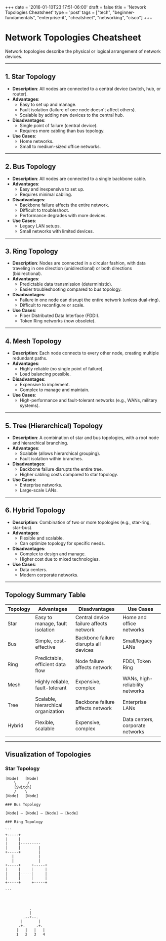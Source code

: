 +++
date = '2016-01-10T23:17:51-06:00'
draft = false
title = 'Network Topologies Cheatsheet'
type = 'post'
tags = ["tech", "beginner-fundamentals", "enterprise-it", "cheatsheet", "networking", "cisco"]
+++
# Network Topologies Cheatsheet

Network topologies describe the physical or logical arrangement of network devices.

---

## 1. **Star Topology**
- **Description**: All nodes are connected to a central device (switch, hub, or router).
- **Advantages**:
  - Easy to set up and manage.
  - Fault isolation (failure of one node doesn't affect others).
  - Scalable by adding new devices to the central hub.
- **Disadvantages**:
  - Single point of failure (central device).
  - Requires more cabling than bus topology.
- **Use Cases**:
  - Home networks.
  - Small to medium-sized office networks.

---

## 2. **Bus Topology**
- **Description**: All nodes are connected to a single backbone cable.
- **Advantages**:
  - Easy and inexpensive to set up.
  - Requires minimal cabling.
- **Disadvantages**:
  - Backbone failure affects the entire network.
  - Difficult to troubleshoot.
  - Performance degrades with more devices.
- **Use Cases**:
  - Legacy LAN setups.
  - Small networks with limited devices.

---

## 3. **Ring Topology**
- **Description**: Nodes are connected in a circular fashion, with data traveling in one direction (unidirectional) or both directions (bidirectional).
- **Advantages**:
  - Predictable data transmission (deterministic).
  - Easier troubleshooting compared to bus topology.
- **Disadvantages**:
  - Failure in one node can disrupt the entire network (unless dual-ring).
  - Difficult to reconfigure or scale.
- **Use Cases**:
  - Fiber Distributed Data Interface (FDDI).
  - Token Ring networks (now obsolete).

---

## 4. **Mesh Topology**
- **Description**: Each node connects to every other node, creating multiple redundant paths.
- **Advantages**:
  - Highly reliable (no single point of failure).
  - Load balancing possible.
- **Disadvantages**:
  - Expensive to implement.
  - Complex to manage and maintain.
- **Use Cases**:
  - High-performance and fault-tolerant networks (e.g., WANs, military systems).

---

## 5. **Tree (Hierarchical) Topology**
- **Description**: A combination of star and bus topologies, with a root node and hierarchical branching.
- **Advantages**:
  - Scalable (allows hierarchical grouping).
  - Fault isolation within branches.
- **Disadvantages**:
  - Backbone failure disrupts the entire tree.
  - Higher cabling costs compared to star topology.
- **Use Cases**:
  - Enterprise networks.
  - Large-scale LANs.

---

## 6. **Hybrid Topology**
- **Description**: Combination of two or more topologies (e.g., star-ring, star-bus).
- **Advantages**:
  - Flexible and scalable.
  - Can optimize topology for specific needs.
- **Disadvantages**:
  - Complex to design and manage.
  - Higher cost due to mixed technologies.
- **Use Cases**:
  - Data centers.
  - Modern corporate networks.

---

## Topology Summary Table
| **Topology**     | **Advantages**                          | **Disadvantages**                     | **Use Cases**                       |
|-------------------|-----------------------------------------|----------------------------------------|-------------------------------------|
| Star              | Easy to manage, fault isolation        | Central device failure affects network| Home and office networks           |
| Bus               | Simple, cost-effective                 | Backbone failure disrupts all devices | Small/legacy LANs                  |
| Ring              | Predictable, efficient data flow       | Node failure affects network          | FDDI, Token Ring                   |
| Mesh              | Highly reliable, fault-tolerant        | Expensive, complex                    | WANs, high-reliability networks    |
| Tree              | Scalable, hierarchical organization    | Backbone failure affects network      | Enterprise LANs                    |
| Hybrid            | Flexible, scalable                     | Expensive, complex                    | Data centers, corporate networks   |

---

## Visualization of Topologies

### Star Topology

~~~
[Node]   [Node]
    \     /
    [Switch]
    /    \ 
[Node]   [Node]

### Bus Topology

[Node] – [Node] – [Node] – [Node]

### Ring Topology

```
+-----+
|     |
|     |---------
|     |        |
+-----+        |
   |           |
   |           |
+-----+     +-----+
|     |     |     |
|     |-----|     |
|     |     |     |
+-----+     +-----+

```



           .              
           |           
        .--+--.       
       |       |    
      .+.     .+.    
     |   |   |   |     
     1   2   3   4        


